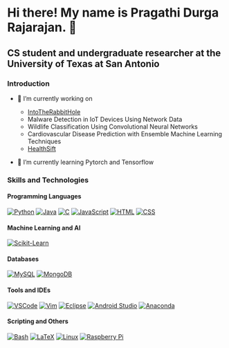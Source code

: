 # Hi there! My name is Pragathi Durga Rajarajan. 👋
## CS student and undergraduate researcher at the University of Texas at San Antonio

### Introduction

- 🔭 I’m currently working on 
    - [IntoTheRabbitHole](https://github.com/pdr24/IntoTheRabbitHole)
    - Malware Detection in IoT Devices Using Network Data
    - Wildlife Classification Using Convolutional Neural Networks
    - Cardiovascular Disease Prediction with Ensemble Machine Learning Techniques
    - [HealthSift](https://github.com/Antwon01/HealthSifters)
      
- 🌱 I’m currently learning Pytorch and Tensorflow

### Skills and Technologies

#### Programming Languages
[![Python](https://skillicons.dev/icons?i=py)](https://skillicons.dev) 
[![Java](https://skillicons.dev/icons?i=java)](https://skillicons.dev) 
[![C](https://skillicons.dev/icons?i=c)](https://skillicons.dev) 
[![JavaScript](https://skillicons.dev/icons?i=js)](https://skillicons.dev) 
[![HTML](https://skillicons.dev/icons?i=html)](https://skillicons.dev) 
[![CSS](https://skillicons.dev/icons?i=css)](https://skillicons.dev)

#### Machine Learning and AI
[![Scikit-Learn](https://skillicons.dev/icons?i=sklearn)](https://skillicons.dev)

#### Databases
[![MySQL](https://skillicons.dev/icons?i=mysql)](https://skillicons.dev)
[![MongoDB](https://skillicons.dev/icons?i=mongodb)](https://skillicons.dev)

#### Tools and IDEs
[![VSCode](https://skillicons.dev/icons?i=vscode)](https://skillicons.dev)
[![Vim](https://skillicons.dev/icons?i=vim)](https://skillicons.dev)
[![Eclipse](https://skillicons.dev/icons?i=eclipse)](https://skillicons.dev)
[![Android Studio](https://skillicons.dev/icons?i=androidstudio)](https://skillicons.dev)
[![Anaconda](https://skillicons.dev/icons?i=anaconda)](https://skillicons.dev)


#### Scripting and Others
[![Bash](https://skillicons.dev/icons?i=bash)](https://skillicons.dev)
[![LaTeX](https://skillicons.dev/icons?i=latex)](https://skillicons.dev)
[![Linux](https://skillicons.dev/icons?i=linux)](https://skillicons.dev)
[![Raspberry Pi](https://skillicons.dev/icons?i=raspberrypi)](https://skillicons.dev)


<!--
**pdr24/pdr24** is a ✨ _special_ ✨ repository because its `README.md` (this file) appears on your GitHub profile.

Here are some ideas to get you started:

- 🔭 I’m currently working on ...
- 🌱 I’m currently learning ...
- 👯 I’m looking to collaborate on ...
- 🤔 I’m looking for help with ...
- 💬 Ask me about ...
- 📫 How to reach me: ...
- 😄 Pronouns: ...
- ⚡ Fun fact: ...
-->
